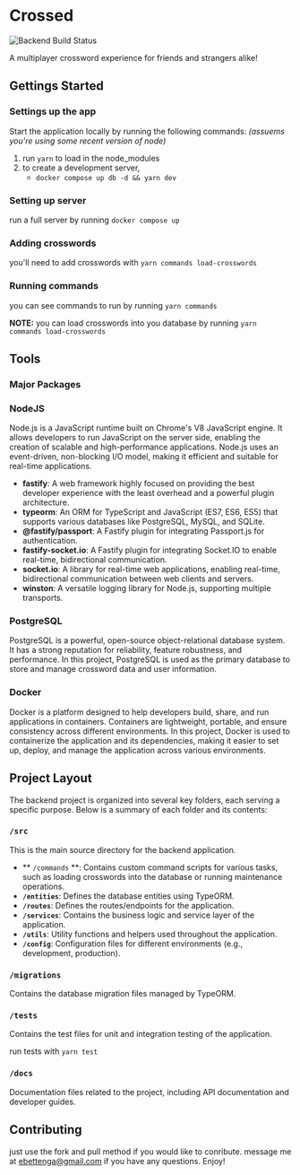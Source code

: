 # Crossed

![Backend Build Status](https://github.com/ebettenga/crossed-js/actions/workflows/ci-backend.yml/badge.svg?branch=main&event=push)


A multiplayer crossword experience for friends and strangers alike!

<!-- TODO: fancy cool readme stuff -->



## Gettings Started

### Settings up the app

Start the application locally by running the following commands: *(assuems you're using some recent version of node)*

1. run `yarn` to load in the node_modules
2. to create a development server,
    - `docker compose up db -d && yarn dev`


### Setting up server

run a full server by running `docker compose up`

### Adding crosswords

you'll need to add crosswords with `yarn commands load-crosswords`


### Running commands


you can see commands to run by running `yarn commands`

**NOTE:** you can load crosswords into you database by running `yarn commands load-crosswords`


## Tools

### Major Packages

### NodeJS

Node.js is a JavaScript runtime built on Chrome's V8 JavaScript engine. It allows developers to run JavaScript on the server side, enabling the creation of scalable and high-performance applications. Node.js uses an event-driven, non-blocking I/O model, making it efficient and suitable for real-time applications.

- **fastify**: A web framework highly focused on providing the best developer experience with the least overhead and a powerful plugin architecture.
- **typeorm**: An ORM for TypeScript and JavaScript (ES7, ES6, ES5) that supports various databases like PostgreSQL, MySQL, and SQLite.
- **@fastify/passport**: A Fastify plugin for integrating Passport.js for authentication.
- **fastify-socket.io**: A Fastify plugin for integrating Socket.IO to enable real-time, bidirectional communication.
- **socket.io**: A library for real-time web applications, enabling real-time, bidirectional communication between web clients and servers.
- **winston**: A versatile logging library for Node.js, supporting multiple transports.

### PostgreSQL

PostgreSQL is a powerful, open-source object-relational database system. It has a strong reputation for reliability, feature robustness, and performance. In this project, PostgreSQL is used as the primary database to store and manage crossword data and user information.

### Docker

Docker is a platform designed to help developers build, share, and run applications in containers. Containers are lightweight, portable, and ensure consistency across different environments. In this project, Docker is used to containerize the application and its dependencies, making it easier to set up, deploy, and manage the application across various environments.


## Project Layout

The backend project is organized into several key folders, each serving a specific purpose. Below is a summary of each folder and its contents:

### `/src`

This is the main source directory for the backend application.
- ** `/commands` **: Contains custom command scripts for various tasks, such as loading crosswords into the database or running maintenance operations.
- **`/entities`**: Defines the database entities using TypeORM.
- **`/routes`**: Defines the routes/endpoints for the application.
- **`/services`**: Contains the business logic and service layer of the application.
- **`/utils`**: Utility functions and helpers used throughout the application.
- **`/config`**: Configuration files for different environments (e.g., development, production).

### `/migrations`

Contains the database migration files managed by TypeORM.

### `/tests`

Contains the test files for unit and integration testing of the application.

run tests with `yarn test`

### `/docs`

Documentation files related to the project, including API documentation and developer guides.


## Contributing


just use the fork and pull method if you would like to conribute. message me at ebettenga@gmail.com if you have any questions. Enjoy!

<!-- TODO: add contributing guide -->
